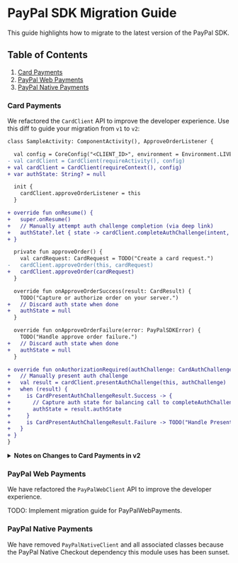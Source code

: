 # PayPal SDK Migration Guide

This guide highlights how to migrate to the latest version of the PayPal SDK.

## Table of Contents

1. [Card Payments](#card-payments)
1. [PayPal Web Payments](#paypal-web-payments)
1. [PayPal Native Payments](#paypal-web-payments)

### Card Payments

We refactored the `CardClient` API to improve the developer experience. Use this diff to guide your migration from `v1` to `v2`:

```diff
class SampleActivity: ComponentActivity(), ApproveOrderListener {

  val config = CoreConfig("<CLIENT_ID>", environment = Environment.LIVE)
- val cardClient = CardClient(requireActivity(), config)
+ val cardClient = CardClient(requireContext(), config)
+ var authState: String? = null

  init {
    cardClient.approveOrderListener = this
  }

+ override fun onResume() {
+   super.onResume()
+   // Manually attempt auth challenge completion (via deep link)
+   authState?.let { state -> cardClient.completeAuthChallenge(intent, state) }
+ }

  private fun approveOrder() {
    val cardRequest: CardRequest = TODO("Create a card request.")
-   cardClient.approveOrder(this, cardRequest)
+   cardClient.approveOrder(cardRequest)
  }

  override fun onApproveOrderSuccess(result: CardResult) {
    TODO("Capture or authorize order on your server.")
+   // Discard auth state when done
+   authState = null
  }

  override fun onApproveOrderFailure(error: PayPalSDKError) {
    TODO("Handle approve order failure.")
+   // Discard auth state when done
+   authState = null
  }

+ override fun onAuthorizationRequired(authChallenge: CardAuthChallenge) {
+   // Manually present auth challenge
+   val result = cardClient.presentAuthChallenge(this, authChallenge)
+   when (result) {
+     is CardPresentAuthChallengeResult.Success -> {
+       // Capture auth state for balancing call to completeAuthChallenge() in onResume()
+       authState = result.authState
+     }
+     is CardPresentAuthChallengeResult.Failure -> TODO("Handle Present Auth Challenge Failure")
+   }
+ }
}
```

<details>
<summary><b>Notes on Changes to Card Payments in v2</b></summary>

We have refactored the `CardClient` API to improve the developer experience. Here are some detailed notes on the changes:

##### Activity Reference no Longer Required in CardClient Constructor

- In `v1` the activity reference is only truly needed when the call to `CardClient#approveOrder()` or `CardClient#vault()` is made (to open a Chrome Custom Tab in the current Task).
- In `v2` the `CardClient` constructor no longer requires an activity reference.
- The goal of this change is to increase flexibility of `CardClient` instantiation.

##### Moving from Implicit (Automatic) to Manual Completion of Auth Challenges

- In `v1` the SDK registers a lifecycle observer to parse incoming deep links when the host application comes into the foreground.
- In `v2` the host application is responsible for calling `CardClient#completeAuthChallenge()` to attempt completion of an auth challenge.
- The goal of this change is to make the SDK less opinionated and give host applications more control over the auth challenge user experience.

</details>

### PayPal Web Payments

We have refactored the `PayPalWebClient` API to improve the developer experience.

TODO: Implement migration guide for PayPalWebPayments.

### PayPal Native Payments

We have removed `PayPalNativeClient` and all associated classes because the PayPal Native Checkout dependency this module uses has been sunset.
